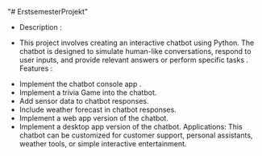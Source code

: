 "# ErstsemesterProjekt" 
- Description : 
* This project involves creating an interactive chatbot using Python. The chatbot is designed to simulate human-like conversations, respond to user inputs, and provide relevant answers or perform specific tasks . 
Features : 
- Implement the chatbot console app . 
- Implement a trivia Game into the chatbot.
- Add sensor data to chatbot responses.
- Include weather forecast in chatbot responses.
- Implement a web app version of the chatbot.
- Implement a desktop app version of the chatbot.
Applications:
This chatbot can be customized for customer support, personal assistants, weather tools, or simple interactive entertainment.

